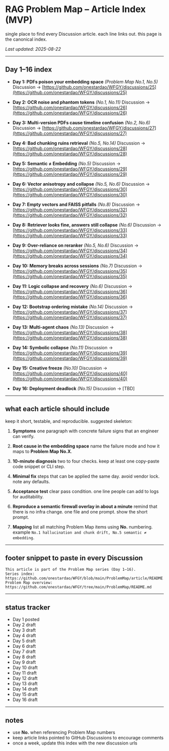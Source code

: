 # RAG Problem Map – Article Index (MVP)

single place to find every Discussion article. each line links out. this page is the canonical index.

*Last updated: 2025-08-22*

---

## Day 1–16 index

* **Day 1: PDFs poison your embedding space** *(Problem Map No.1, No.5)*
  Discussion → [https://github.com/onestardao/WFGY/discussions/25](https://github.com/onestardao/WFGY/discussions/25)

* **Day 2: OCR noise and phantom tokens** *(No.1, No.11)*
  Discussion → [https://github.com/onestardao/WFGY/discussions/26](https://github.com/onestardao/WFGY/discussions/26)

* **Day 3: Multi-version PDFs cause timeline confusion** *(No.2, No.6)*
  Discussion → [https://github.com/onestardao/WFGY/discussions/27](https://github.com/onestardao/WFGY/discussions/27)

* **Day 4: Bad chunking ruins retrieval** *(No.5, No.14)*
  Discussion → [https://github.com/onestardao/WFGY/discussions/28](https://github.com/onestardao/WFGY/discussions/28)

* **Day 5: Semantic ≠ Embedding** *(No.5)*
  Discussion → [https://github.com/onestardao/WFGY/discussions/29](https://github.com/onestardao/WFGY/discussions/29)

* **Day 6: Vector anisotropy and collapse** *(No.5, No.6)*
  Discussion → [https://github.com/onestardao/WFGY/discussions/30](https://github.com/onestardao/WFGY/discussions/30)

* **Day 7: Empty vectors and FAISS pitfalls** *(No.8)*
  Discussion → [https://github.com/onestardao/WFGY/discussions/32](https://github.com/onestardao/WFGY/discussions/32)

* **Day 8: Retriever looks fine, answers still collapse** *(No.6)*
  Discussion → [https://github.com/onestardao/WFGY/discussions/33](https://github.com/onestardao/WFGY/discussions/33)

* **Day 9: Over-reliance on reranker** *(No.5, No.6)*
  Discussion → [https://github.com/onestardao/WFGY/discussions/34](https://github.com/onestardao/WFGY/discussions/34)

* **Day 10: Memory breaks across sessions** *(No.7)*
  Discussion → [https://github.com/onestardao/WFGY/discussions/35](https://github.com/onestardao/WFGY/discussions/35)

* **Day 11: Logic collapse and recovery** *(No.6)*
  Discussion → [https://github.com/onestardao/WFGY/discussions/36](https://github.com/onestardao/WFGY/discussions/36)

* **Day 12: Bootstrap ordering mistake** *(No.14)*
  Discussion  → [https://github.com/onestardao/WFGY/discussions/37](https://github.com/onestardao/WFGY/discussions/37)

* **Day 13: Multi-agent chaos** *(No.13)*
  Discussion →  [https://github.com/onestardao/WFGY/discussions/38](https://github.com/onestardao/WFGY/discussions/38)

* **Day 14: Symbolic collapse** *(No.11)*
  Discussion → [https://github.com/onestardao/WFGY/discussions/39](https://github.com/onestardao/WFGY/discussions/39)

* **Day 15: Creative freeze** *(No.10)*
  Discussion → [https://github.com/onestardao/WFGY/discussions/40](https://github.com/onestardao/WFGY/discussions/40)

* **Day 16: Deployment deadlock** *(No.15)*
  Discussion → \[TBD]

---

## what each article should include

keep it short, testable, and reproducible. suggested skeleton:

1. **Symptoms**
   one paragraph with concrete failure signs that an engineer can verify.

2. **Root cause in the embedding space**
   name the failure mode and how it maps to **Problem Map No.X**.

3. **10-minute diagnosis**
   two to four checks. keep at least one copy-paste code snippet or CLI step.

4. **Minimal fix**
   steps that can be applied the same day. avoid vendor lock. note any defaults.

5. **Acceptance test**
   clear pass condition. one line people can add to logs for auditability.

6. **Reproduce a semantic firewall overlay in about a minute**
   remind that there is no infra change. one file and one prompt. show the short prompt.

7. **Mapping**
   list all matching Problem Map items using **No.** numbering. example
   `No.1 hallucination and chunk drift, No.5 semantic ≠ embedding`.

---

## footer snippet to paste in every Discussion

```
This article is part of the Problem Map series (Day 1–16).
Series index: https://github.com/onestardao/WFGY/blob/main/ProblemMap/article/README.md
Problem Map overview: https://github.com/onestardao/WFGY/tree/main/ProblemMap/README.md
```

---

## status tracker

* Day 1 posted
* Day 2 draft
* Day 3 draft
* Day 4 draft
* Day 5 draft
* Day 6 draft
* Day 7 draft
* Day 8 draft
* Day 9 draft
* Day 10 draft
* Day 11 draft
* Day 12 draft
* Day 13 draft
* Day 14 draft
* Day 15 draft
* Day 16 draft

---

## notes

* use **No.** when referencing Problem Map numbers
* keep article links pointed to GitHub Discussions to encourage comments
* once a week, update this index with the new discussion urls
